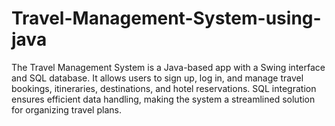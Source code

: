 # Travel-Management-System-using-java
The Travel Management System is a Java-based app with a Swing interface and SQL database. It allows users to sign up, log in, and manage travel bookings, itineraries, destinations, and hotel reservations. SQL integration ensures efficient data handling, making the system a streamlined solution for organizing travel plans.
